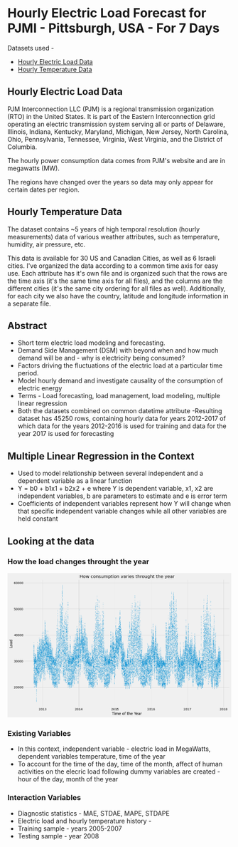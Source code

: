 # Hourly Electric Load Forecast for PJMI - Pittsburgh, USA - For 7 Days

Datasets used - 
- [Hourly Electric Load Data](https://www.kaggle.com/robikscube/hourly-energy-consumption)
- [Hourly Temperature Data](https://www.kaggle.com/selfishgene/historical-hourly-weather-data)

## Hourly Electric Load Data
PJM Interconnection LLC (PJM) is a regional transmission organization (RTO) in the United States. It is part of the Eastern Interconnection grid operating an electric transmission system serving all or parts of Delaware, Illinois, Indiana, Kentucky, Maryland, Michigan, New Jersey, North Carolina, Ohio, Pennsylvania, Tennessee, Virginia, West Virginia, and the District of Columbia.

The hourly power consumption data comes from PJM's website and are in megawatts (MW).

The regions have changed over the years so data may only appear for certain dates per region.
## Hourly Temperature Data
The dataset contains ~5 years of high temporal resolution (hourly measurements) data of various weather attributes, such as temperature, humidity, air pressure, etc.

This data is available for 30 US and Canadian Cities, as well as 6 Israeli cities.
I've organized the data according to a common time axis for easy use.
Each attribute has it's own file and is organized such that the rows are the time axis (it's the same time axis for all files), and the columns are the different cities (it's the same city ordering for all files as well).
Additionally, for each city we also have the country, latitude and longitude information in a separate file.

## Abstract
- Short term electric load modeling and forecasting.
- Demand Side Management (DSM) with beyond when and how much demand will be and - why is electricity being consumed?
- Factors driving the fluctuations of the electric load at a particular time period.
- Model hourly demand and investigate causality of the consumption of electric energy
- Terms - Load forecasting, load management, load modeling, multiple linear regression
- Both the datasets combined on common datetime attribute
-Resulting dataset has 45250 rows, containing hourly data for years 2012-2017 of which data for the years 2012-2016 is used for training and data for the year 2017 is used for forecasting

## Multiple Linear Regression in the Context
- Used to model relationship between several independent and a dependent variable as a linear function
- Y = b0 + b1x1 + b2x2 + e where Y is dependent variable, x1, x2 are independent variables, b are parameters to estimate and e is error term
- Coefficients of independent variables represent how Y will change when that specific independent variable changes while all other variables are held constant

## Looking at the data

### How the load changes throught the year
![Plot of the Load for the Years 2012-2017](load-time.png "Plot of the Load for the Years 2012-2017")


### Existing Variables
- In this context, independent variable - electric load in MegaWatts, dependent variables temperature, time of the year
- To account for the time of the day, time of the month, affect of human activities on the elecric load following dummy variables are created - hour of the day, month of the year

### Interaction Variables

- Diagnostic statistics - MAE, STDAE, MAPE, STDAPE
- Electric load and hourly temperature history - 
- Training sample - years 2005-2007
- Testing sample - year 2008

